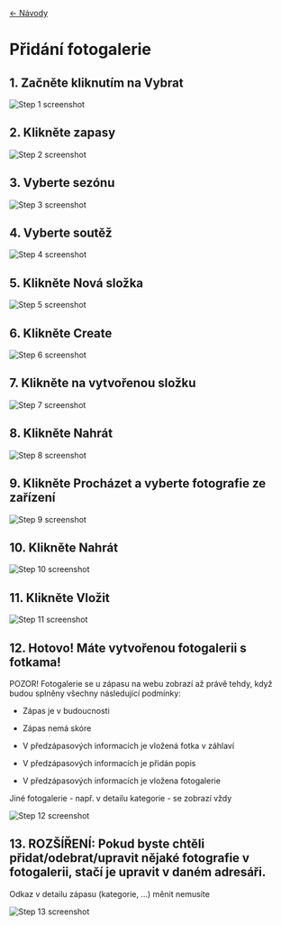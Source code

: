 <head>
    <title>Přidání fotogalerie</title>
</head>

[<- Návody](../index.md)

# Přidání fotogalerie

## 1. Začněte kliknutím na Vybrat

![Step 1 screenshot](https://images.tango.us/workflows/79d495f1-c05a-4f4a-9f04-f49662f74c35/steps/cb7be480-f236-4ce1-bc72-ceeb0aaf234d/2f7bb16f-c22d-41b5-a322-e49100f7cb07.png?crop=focalpoint&fit=crop&fp-x=0.5000&fp-y=0.5000&w=1200)


## 2. Klikněte zapasy

![Step 2 screenshot](https://images.tango.us/workflows/79d495f1-c05a-4f4a-9f04-f49662f74c35/steps/eeac7076-4cee-4ad5-b635-8babed2ef995/c0607f74-be78-40f7-ba21-50022891d322.png?crop=focalpoint&fit=crop&fp-x=0.5000&fp-y=0.5000&w=1200)


## 3. Vyberte sezónu

![Step 3 screenshot](https://images.tango.us/workflows/79d495f1-c05a-4f4a-9f04-f49662f74c35/steps/f01981d6-277b-4c91-9151-738709f32751/7f39cb23-adcb-453e-8aaf-5fdf51d4763c.png?crop=focalpoint&fit=crop&fp-x=0.5000&fp-y=0.5000&w=1200)


## 4. Vyberte soutěž

![Step 4 screenshot](https://images.tango.us/workflows/79d495f1-c05a-4f4a-9f04-f49662f74c35/steps/024588e9-630f-48c0-b44f-42bdbea7bac2/eafd7118-87a8-4b54-8b9b-284f66dafdaa.png?crop=focalpoint&fit=crop&fp-x=0.5000&fp-y=0.5000&w=1200)


## 5. Klikněte Nová složka

![Step 5 screenshot](https://images.tango.us/workflows/79d495f1-c05a-4f4a-9f04-f49662f74c35/steps/3f9bc71d-e4d7-4ee0-a972-972d02cb130a/ce1433ff-417f-4241-8a55-a1b7c457bfb3.png?crop=focalpoint&fit=crop&fp-x=0.5000&fp-y=0.5000&w=1200)


## 6. Klikněte Create

![Step 6 screenshot](https://images.tango.us/workflows/79d495f1-c05a-4f4a-9f04-f49662f74c35/steps/06b1afe0-3114-480b-a348-be5dd907bb70/84d828ef-52b4-4ac4-9bc8-838536287827.png?crop=focalpoint&fit=crop&fp-x=0.4953&fp-y=0.4588&fp-z=2.6907&w=1200)


## 7. Klikněte na vytvořenou složku

![Step 7 screenshot](https://images.tango.us/workflows/79d495f1-c05a-4f4a-9f04-f49662f74c35/steps/df399807-ab79-4fe1-bccb-0c7a78467ddf/b46b3ac9-8c60-4ca4-ac41-99f6af1b37df.png?crop=focalpoint&fit=crop&fp-x=0.5000&fp-y=0.5000&w=1200)


## 8. Klikněte Nahrát

![Step 8 screenshot](https://images.tango.us/workflows/79d495f1-c05a-4f4a-9f04-f49662f74c35/steps/0d42c708-b5eb-4e3c-9c74-4d12fcd3b05d/bf5336fa-31e0-4e03-8f84-97fe75bd90c7.png?crop=focalpoint&fit=crop&fp-x=0.5000&fp-y=0.5000&w=1200)


## 9. Klikněte Procházet a vyberte fotografie ze zařízení

![Step 9 screenshot](https://images.tango.us/workflows/79d495f1-c05a-4f4a-9f04-f49662f74c35/steps/9aa73ddc-a0cc-49ae-858c-bea48903f944/eaf512e0-dce1-45df-b5ef-5d02116e2329.png?crop=focalpoint&fit=crop&fp-x=0.6453&fp-y=0.4931&fp-z=2.0000&w=1200)


## 10. Klikněte Nahrát

![Step 10 screenshot](https://images.tango.us/workflows/79d495f1-c05a-4f4a-9f04-f49662f74c35/steps/3fd59fde-1ce2-4ba5-b356-037525395749/57c3c9b6-34ed-4127-8f3a-8b911d5e7b1b.png?crop=focalpoint&fit=crop&fp-x=0.5000&fp-y=0.5000&w=1200)


## 11. Klikněte Vložit

![Step 11 screenshot](https://images.tango.us/workflows/79d495f1-c05a-4f4a-9f04-f49662f74c35/steps/90090692-e10b-49ad-a5d6-bdc4cc1f3198/0244f04d-b639-4ec6-8eba-2fc860c8b2d4.png?crop=focalpoint&fit=crop&fp-x=0.5000&fp-y=0.5000&w=1200)


## 12. Hotovo! Máte vytvořenou fotogalerii s fotkama!
POZOR! Fotogalerie se u zápasu na webu zobrazí až právě tehdy, když budou splněny všechny následující podmínky:

*   Zápas je v budoucnosti
    
*   Zápas nemá skóre
    
*   V předzápasových informacích je vložená fotka v záhlaví
    
*   V předzápasových informacích je přidán popis
    
*   V předzápasových informacích je vložena fotogalerie
    

Jiné fotogalerie - např. v detailu kategorie - se zobrazí vždy

![Step 12 screenshot](https://images.tango.us/workflows/79d495f1-c05a-4f4a-9f04-f49662f74c35/steps/8d9afaf9-c51a-46e1-ac18-af7778a48c45/d5185b69-693f-4218-a670-719e5bbb5ee2.png?crop=focalpoint&fit=crop&fp-x=0.5000&fp-y=0.5000&w=1200)


## 13. ROZŠÍŘENÍ: Pokud byste chtěli přidat/odebrat/upravit nějaké fotografie v fotogalerii, stačí je upravit v daném adresáři.
Odkaz v detailu zápasu (kategorie, ...) měnit nemusíte

![Step 13 screenshot](https://images.tango.us/workflows/79d495f1-c05a-4f4a-9f04-f49662f74c35/steps/aa689b20-ebba-4c79-9d94-4b55360b53a2/bbfd3f94-15aa-49e3-9244-379d74729a94.png?crop=focalpoint&fit=crop&fp-x=0.5000&fp-y=0.5000&w=1200)
